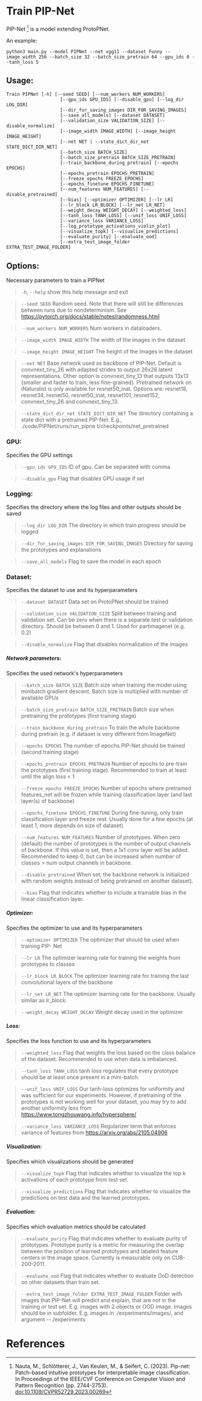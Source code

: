 # Train PIP-Net

PIP-Net [^Nauta-2023-PIP-Net] is a model extending ProtoPNet.

An example:
```shell
python3 main.py --model PIPNet --net vgg11 --dataset Funny --image_width 256 --batch_size 32 --batch_size_pretrain 64 --gpu_ids 0 --tanh_loss 5
```

## Usage: 
```
Train PIPNet [-h] [--seed SEED] [--num_workers NUM_WORKERS]
                    [--gpu_ids GPU_IDS] [--disable_gpu] [--log_dir LOG_DIR]
                    [--dir_for_saving_images DIR_FOR_SAVING_IMAGES]
                    [--save_all_models] [--dataset DATASET]
                    [--validation_size VALIDATION_SIZE] [--disable_normalize]
                    [--image_width IMAGE_WIDTH] [--image_height IMAGE_HEIGHT]
                    [--net NET | --state_dict_dir_net STATE_DICT_DIR_NET]
                    [--batch_size BATCH_SIZE]
                    [--batch_size_pretrain BATCH_SIZE_PRETRAIN]
                    [--train_backbone_during_pretrain] [--epochs EPOCHS]
                    [--epochs_pretrain EPOCHS_PRETRAIN]
                    [--freeze_epochs FREEZE_EPOCHS]
                    [--epochs_finetune EPOCHS_FINETUNE]
                    [--num_features NUM_FEATURES] [--disable_pretrained]
                    [--bias] [--optimizer OPTIMIZER] [--lr LR]
                    [--lr_block LR_BLOCK] [--lr_net LR_NET]
                    [--weight_decay WEIGHT_DECAY] [--weighted_loss]
                    [--tanh_loss TANH_LOSS] [--unif_loss UNIF_LOSS]
                    [--variance_loss VARIANCE_LOSS]
                    [--log_prototype_activations_violin_plot]
                    [--visualize_topk] [--visualize_predictions]
                    [--evaluate_purity] [--evaluate_ood]
                    [--extra_test_image_folder EXTRA_TEST_IMAGE_FOLDER]
```


## Options:
Necessary parameters to train a PIPNet
>   `-h`, `--help`  show this help message and exit

> `--seed SEED`     Random seed. Note that there will still be differences
                    between runs due to nondeterminism. See
                    https://pytorch.org/docs/stable/notes/randomness.html

> `--num_workers NUM_WORKERS`
                    Num workers in dataloaders.

> `--image_width IMAGE_WIDTH`
                    The width of the images in the dataset

> `--image_height IMAGE_HEIGHT`
                    The height of the images in the dataset

> `--net NET`        Base network used as backbone of PIP-Net. Default is
                    convnext_tiny_26 with adapted strides to output 26x26
                    latent representations. Other option is
                    convnext_tiny_13 that outputs 13x13 (smaller and
                    faster to train, less fine-grained). Pretrained
                    network on iNaturalist is only available for
                    resnet50_inat. Options are: resnet18, resnet34,
                    resnet50, resnet50_inat, resnet101, resnet152,
                    convnext_tiny_26 and convnext_tiny_13.

> `--state_dict_dir_net STATE_DICT_DIR_NET`
                    The directory containing a state dict with a
                    pretrained PIP-Net. E.g., ./code/PIPNet/runs/run_pipne
                    t/checkpoints/net_pretrained

### GPU:
Specifies the GPU settings

> `--gpu_ids GPU_IDS`     ID of gpu. Can be separated with comma

> `--disable_gpu`         Flag that disables GPU usage if set

### Logging:
Specifies the directory where the log files and other outputs should be
saved

> `--log_dir LOG_DIR`     The directory in which train progress should be logged

> `--dir_for_saving_images DIR_FOR_SAVING_IMAGES`
                    Directory for saving the prototypes and explanations

> `--save_all_models`     Flag to save the model in each epoch

### Dataset:
Specifies the dataset to use and its hyperparameters

> `--dataset DATASET`     Data set on ProtoPNet should be trained

> `--validation_size VALIDATION_SIZE`
                    Split between training and validation set. Can be zero
                    when there is a separate test or validation directory.
                    Should be between 0 and 1. Used for partimagenet (e.g.
                    0.2)

> `--disable_normalize`   Flag that disables normalization of the images

##### Network parameters:
Specifies the used network's hyperparameters

> `--batch_size BATCH_SIZE`
                      Batch size when training the model using minibatch
                      gradient descent. Batch size is multiplied with number
                      of available GPUs

> `--batch_size_pretrain BATCH_SIZE_PRETRAIN`
                      Batch size when pretraining the prototypes (first
                      training stage)

> `--train_backbone_during_pretrain`
                      To train the whole backbone during pretrain (e.g. if
                      dataset is very different from ImageNet)

> `--epochs EPOCHS`       The number of epochs PIP-Net should be trained (second
                      training stage)

> `--epochs_pretrain EPOCHS_PRETRAIN`
                      Number of epochs to pre-train the prototypes (first
                      training stage). Recommended to train at least until
                      the align loss < 1

> `--freeze_epochs FREEZE_EPOCHS`
                      Number of epochs where pretrained features_net will be
                      frozen while training classification layer (and last
                      layer(s) of backbone)

> `--epochs_finetune EPOCHS_FINETUNE`
                      During fine-tuning, only train classification layer
                      and freeze rest. Usually done for a few epochs (at
                      least 1, more depends on size of dataset)

> `--num_features NUM_FEATURES`
                      Number of prototypes. When zero (default) the number
                      of prototypes is the number of output channels of
                      backbone. If this value is set, then a 1x1 conv layer
                      will be added. Recommended to keep 0, but can be
                      increased when number of classes > num output channels
                      in backbone.

> `--disable_pretrained`  When set, the backbone network is initialized with
                      random weights instead of being pretrained on another
                      dataset).

> `--bias`                Flag that indicates whether to include a trainable
                      bias in the linear classification layer.

##### Optimizer:
Specifies the optimizer to use and its hyperparameters

> `--optimizer OPTIMIZER`
                      The optimizer that should be used when training PIP-
                      Net

> `--lr LR`           The optimizer learning rate for training the weights
                      from prototypes to classes

> `--lr_block LR_BLOCK`   The optimizer learning rate for training the last
                      convolutional layers of the backbone

> `--lr_net LR_NET`   The optimizer learning rate for the backbone. Usually
                      similar as lr_block.

> `--weight_decay WEIGHT_DECAY`
                      Weight decay used in the optimizer

##### Loss:
Specifies the loss function to use and its hyperparameters

> `--weighted_loss`   Flag that weights the loss based on the class balance
                      of the dataset. Recommended to use when data is
                      imbalanced.

> `--tanh_loss TANH_LOSS`
                      tanh loss regulates that every prototype should be at
                      least once present in a mini-batch.

> `--unif_loss UNIF_LOSS`
                      Our tanh-loss optimizes for uniformity and was
                      sufficient for our experiments. However, if
                      pretraining of the prototypes is not working well for
                      your dataset, you may try to add another uniformity
                      loss from https://www.tongzhouwang.info/hypersphere/

> `--variance_loss VARIANCE_LOSS`
                      Regularizer term that enforces variance of features
                      from https://arxiv.org/abs/2105.04906

##### Visualization:
Specifies which visualizations should be generated

> `--visualize_topk`  Flag that indicates whether to visualize the top k
                      activations of each prototype from test set.

> `--visualize_predictions`
                      Flag that indicates whether to visualize the
                      predictions on test data and the learned prototypes.

##### Evaluation:
Specifies which evaluation metrics should be calculated

> `--evaluate_purity` Flag that indicates whether to evaluate purity of
                      prototypes. Prototype purity is a metric for measuring
                      the overlap between the position of learned prototypes
                      and labeled feature centers in the image space.
                      Currently is measurable only on CUB-200-2011.

> `--evaluate_ood`    Flag that indicates whether to evaluate OoD detection
                      on other datasets than train set.

> `--extra_test_image_folder EXTRA_TEST_IMAGE_FOLDER`
                      Folder with images that PIP-Net will predict and
                      explain, that are not in the training or test set.
                      E.g. images with 2 objects or OOD image. Images should
                      be in subfolder. E.g. images in ./experiments/images/,
                      and argument --./experiments

# References

[^Nauta-2023-PIP-Net]: Nauta, M., Schlötterer, J., Van Keulen, M., & Seifert, C. (2023). 
  Pip-net: Patch-based intuitive prototypes for interpretable image classification. 
  In Proceedings of the IEEE/CVF Conference on Computer Vision and Pattern Recognition (pp. 2744-2753).
  [doi:10.1109/CVPR52729.2023.00269](https://doi.org/10.1109/CVPR52729.2023.00269)